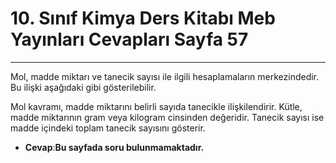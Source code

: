 # 10. Sınıf Kimya Ders Kitabı Meb Yayınları Cevapları Sayfa 57

---

Mol, madde miktarı ve tanecik sayısı ile ilgili hesaplamaların merkezindedir. Bu ilişki aşağıdaki gibi gösterilebilir.

Mol kavramı, madde miktarını belirli sayıda tanecikle ilişkilendirir. Kütle, madde miktarının gram veya kilogram cinsinden değeridir. Tanecik sayısı ise madde içindeki toplam tanecik sayısını gösterir.

-   **Cevap**:**Bu sayfada soru bulunmamaktadır.**